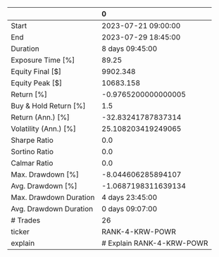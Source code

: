 |                        | 0                         |
|:-----------------------|:--------------------------|
| Start                  | 2023-07-21 09:00:00       |
| End                    | 2023-07-29 18:45:00       |
| Duration               | 8 days 09:45:00           |
| Exposure Time [%]      | 89.25                     |
| Equity Final [$]       | 9902.348                  |
| Equity Peak [$]        | 10683.158                 |
| Return [%]             | -0.9765200000000005       |
| Buy & Hold Return [%]  | 1.5                       |
| Return (Ann.) [%]      | -32.83241787837314        |
| Volatility (Ann.) [%]  | 25.108203419249065        |
| Sharpe Ratio           | 0.0                       |
| Sortino Ratio          | 0.0                       |
| Calmar Ratio           | 0.0                       |
| Max. Drawdown [%]      | -8.044606285894107        |
| Avg. Drawdown [%]      | -1.0687198311639134       |
| Max. Drawdown Duration | 4 days 23:45:00           |
| Avg. Drawdown Duration | 0 days 09:07:00           |
| # Trades               | 26                        |
| ticker                 | RANK-4-KRW-POWR           |
| explain                | # Explain RANK-4-KRW-POWR |
